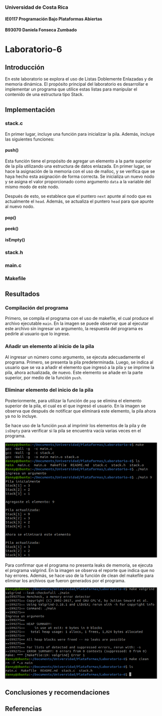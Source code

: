 ### Universidad de Costa Rica
#### IE0117 Programación Bajo Plataformas Abiertas
#### B93070 Daniela Fonseca Zumbado

# Laboratorio-6

## Introducción
En este laboratorio se explora el uso de Listas Doblemente Enlazadas y de memoria dinámica. El propósito principal del laboratorio es desarrollar e implementar un programa que utilice estas listas para manipular el contenido de una estructura tipo Stack.

## Implementación
### stack.c
En primer lugar, incluye una función para inicializar la pila. Además, incluye las siguientes funciones:

#### push()

Esta función tiene el propósito de agregar un elemento a la parte superior de la pila utilizando una estructura de datos enlazada. En primer lugar, se hace la asignación de la memoria con el uso de malloc, y se verifica que se haya hecho esta asignación de forma correcta. Se inicializa un nuevo nodo y se asigna el valor proporcionado como argumento `data` a la variable del mismo modo de este nodo.

Después de esto, se establece que el puntero `next` apunte al nodo que es actualmente el `head`. Además, se actualiza el puntero `head` para que apunte al nuevo nodo.

#### pop()
#### peek()
#### isEmpty()

### stack.h
### main.c
### Makefile

## Resultados

### Compilación del programa
Primero, se compila el programa con el uso de makefile, el cual produce el archivo ejecutable `main`. En la imagen se puede observar que al ejecutar este archivo sin ingresar un argumento, la respuesta del programa es pedirle al usuario que lo ingrese.

### Añadir un elemento al inicio de la pila
Al ingresar un número como argumento, se ejecuta adecuadamente el programa. Primero, se presenta la pila predeterminada. Luego, se indica al usuario que se va a añadir el elemento que ingresó a la pila y se imprime la pila, ahora actualizada, de nuevo. Este elemento se añade en la parte superior, por medio de la función `push`.

### Eliminar elemento del inicio de la pila
Posteriormente, para utilizar la función de `pop` se elimina el elemento superior de la pila, el cual es el que ingresó el usuario. En la imagen se observa que después de notificar que eliminará este elemento, la pila ahora ya no lo incluye.

Se hace uso de la función `peak` al imprimir los elementos de la pila y de `isEmpty` para verificar si la pila se encuentra vacía varias veces en el programa.

![Funcionalidad](images/1.png)

Para confirmar que el programa no presenta leaks de memoria, se ejecuta el programa valgrind. En la imagen se observa el reporte que indica que no hay errores. Además, se hace uso de la función de clean del makefile para eliminar los archivos que fueron generados por el programa.

![Valgrind](images/2.png)

## Conclusiones y recomendaciones

## Referencias
